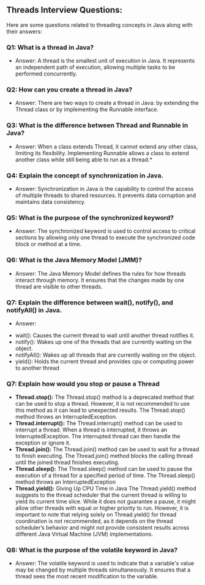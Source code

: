 ## Threads Interview Questions: 

Here are some questions related to threading concepts in Java along with their answers:

### Q1: What is a thread in Java?
* Answer: A thread is the smallest unit of execution in Java. It represents an independent path of execution, allowing multiple tasks to be performed concurrently.

### Q2: How can you create a thread in Java?
* Answer: There are two ways to create a thread in Java: by extending the Thread class or by implementing the Runnable interface.

### Q3: What is the difference between Thread and Runnable in Java?
* Answer:
When a class extends Thread, it cannot extend any other class, limiting its flexibility.
Implementing Runnable allows a class to extend another class while still being able to run as a thread.*

### Q4: Explain the concept of synchronization in Java.
* Answer: Synchronization in Java is the capability to control the access of multiple threads to shared resources. It prevents data corruption and maintains data consistency.

### Q5: What is the purpose of the synchronized keyword?
* Answer: The synchronized keyword is used to control access to critical sections by allowing only one thread to execute the synchronized code block or method at a time.

### Q6: What is the Java Memory Model (JMM)?
* Answer: The Java Memory Model defines the rules for how threads interact through memory. It ensures that the changes made by one thread are visible to other threads.

### Q7: Explain the difference between wait(), notify(), and notifyAll() in Java.
* Answer:
- wait(): Causes the current thread to wait until another thread notifies it.
- notify(): Wakes up one of the threads that are currently waiting on the object.
- notifyAll(): Wakes up all threads that are currently waiting on the object.
- yield(): Holds the current thread and provides cpu or computing power to another thread

### Q7: Explain how would you stop or pause a Thread   
- **Thread.stop():** The Thread.stop() method is a deprecated method that can be used to stop a thread. However, it is not recommended to use this method as it can lead to unexpected results. The Thread.stop() method throws an InterruptedException.
- **Thread.interrupt():** The Thread.interrupt() method can be used to interrupt a thread. When a thread is interrupted, it throws an InterruptedException. The interrupted thread can then handle the exception or ignore it.
- **Thread.join():** The Thread.join() method can be used to wait for a thread to finish executing. The Thread.join() method blocks the calling thread until the joined thread finishes executing.
- **Thread.sleep():** The Thread.sleep() method can be used to pause the execution of a thread for a specified period of time. The Thread.sleep() method throws an InterruptedException
- **Thread.yield():** Giving Up CPU Time in Java
The Thread.yield() method suggests to the thread scheduler that the current thread is willing to yield its current time slice. While it does not guarantee a pause, it might allow other threads with equal or higher priority to run. However, it is important to note that relying solely on Thread.yield() for thread coordination is not recommended, as it depends on the thread scheduler’s behavior and might not provide consistent results across different Java Virtual Machine (JVM) implementations.

### Q8: What is the purpose of the volatile keyword in Java?
* Answer: The volatile keyword is used to indicate that a variable's value may be changed by multiple threads simultaneously. It ensures that a thread sees the most recent modification to the variable.
